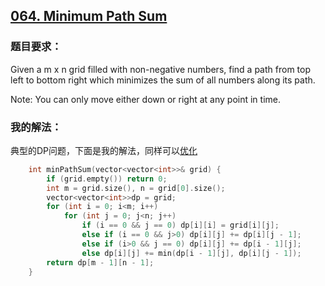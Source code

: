 ## [064. Minimum Path Sum](https://leetcode.com/problems/minimum-path-sum/description/)
### 题目要求：
Given a m x n grid filled with non-negative numbers, find a path from top left to bottom right which minimizes the sum of all numbers along its path.

Note: You can only move either down or right at any point in time.
### 我的解法：
典型的DP问题，下面是我的解法，同样可以[优化](https://discuss.leetcode.com/topic/15269/10-lines-28ms-o-n-space-dp-solution-in-c-with-explanations)
```c
    int minPathSum(vector<vector<int>>& grid) {
		if (grid.empty()) return 0;
		int m = grid.size(), n = grid[0].size();
		vector<vector<int>>dp = grid;
		for (int i = 0; i<m; i++)
			for (int j = 0; j<n; j++)
				if (i == 0 && j == 0) dp[i][i] = grid[i][j];
				else if (i == 0 && j>0) dp[i][j] += dp[i][j - 1];
				else if (i>0 && j == 0) dp[i][j] += dp[i - 1][j];
				else dp[i][j] += min(dp[i - 1][j], dp[i][j - 1]);
		return dp[m - 1][n - 1];
    }
```
